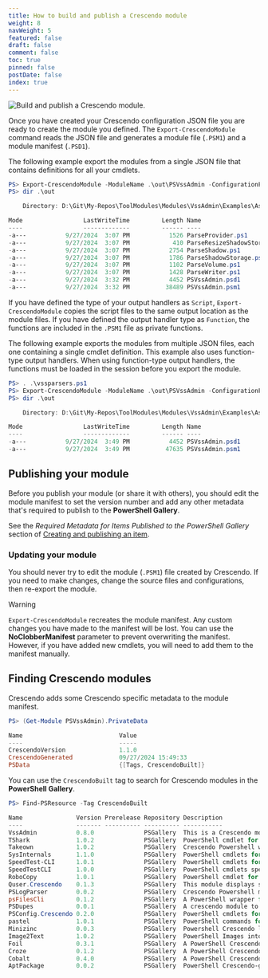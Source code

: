 ```yaml
---
title: How to build and publish a Crescendo module
weight: 8
navWeight: 5
featured: false
draft: false
comment: false
toc: true
pinned: false
postDate: false
index: true
---
```

<!-- markdownlint-disable MD041 -->
![Build and publish a Crescendo module.][01]

Once you have created your Crescendo configuration JSON file you are ready to create the module you
defined. The `Export-CrescendoModule` command reads the JSON file and generates a module file
(`.PSM1`) and a module manifest (`.PSD1`).

The following example export the modules from a single JSON file that contains definitions for all
your cmdlets.

```powershell
PS> Export-CrescendoModule -ModuleName .\out\PSVssAdmin -ConfigurationFile .\PSVssAdmin.Crescendo.json
PS> dir .\out

    Directory: D:\Git\My-Repos\ToolModules\Modules\VssAdmin\Examples\AsScripts\out

Mode                 LastWriteTime         Length Name
----                 -------------         ------ ----
-a---           9/27/2024  3:07 PM           1526 ParseProvider.ps1
-a---           9/27/2024  3:07 PM            410 ParseResizeShadowStorage.ps1
-a---           9/27/2024  3:07 PM           2754 ParseShadow.ps1
-a---           9/27/2024  3:07 PM           1786 ParseShadowStorage.ps1
-a---           9/27/2024  3:07 PM           1102 ParseVolume.ps1
-a---           9/27/2024  3:07 PM           1428 ParseWriter.ps1
-a---           9/27/2024  3:32 PM           4452 PSVssAdmin.psd1
-a---           9/27/2024  3:32 PM          38489 PSVssAdmin.psm1
```

If you have defined the type of your output handlers as `Script`, `Export-CrescendoModule` copies
the script files to the same output location as the module files. If you have defined the output
handler type as `Function`, the functions are included in the `.PSM1` file as private functions.

The following example exports the modules from multiple JSON files, each one containing a single
cmdlet definition. This example also uses function-type output handlers. When using function-type
output handlers, the functions must be loaded in the session before you export the module.

```powershell
PS> . .\vssparsers.ps1
PS> Export-CrescendoModule -ModuleName .\out\PSVssAdmin -ConfigurationFile *.json -Force
PS> dir .\out

    Directory: D:\Git\My-Repos\ToolModules\Modules\VssAdmin\Examples\AsFunctions\out

Mode                 LastWriteTime         Length Name
----                 -------------         ------ ----
-a---           9/27/2024  3:49 PM           4452 PSVssAdmin.psd1
-a---           9/27/2024  3:49 PM          47635 PSVssAdmin.psm1
```

## Publishing your module

Before you publish your module (or share it with others), you should edit the module manifest to set
the version number and add any other metadata that's required to publish to the **PowerShell
Gallery**.

See the _Required Metadata for Items Published to the PowerShell Gallery_ section of
[Creating and publishing an item](https://learn.microsoft.com/powershell/gallery/how-to/publishing-packages/publishing-a-package#required-metadata-for-items-published-to-the-powershell-gallery).

### Updating your module

You should never try to edit the module (`.PSM1`) file created by Crescendo. If you need to make
changes, change the source files and configurations, then re-export the module.

> [!WARNING]
> `Export-CrescendoModule` recreates the module manifest. Any custom changes you have made to the
> manifest will be lost. You can use the **NoClobberManifest** parameter to prevent overwriting the
> manifest. However, if you have added new cmdlets, you will need to add them to the manifest
> manually.

## Finding Crescendo modules

Crescendo adds some Crescendo specific metadata to the module manifest.

```powershell
PS> (Get-Module PSVssAdmin).PrivateData

Name                           Value
----                           -----
CrescendoVersion               1.1.0
CrescendoGenerated             09/27/2024 15:49:33
PSData                         {[Tags, CrescendoBuilt]}
```

You can use the `CrescendoBuilt` tag to search for Crescendo modules in the **PowerShell Gallery**.

```powershell
PS> Find-PSResource -Tag CrescendoBuilt

Name               Version Prerelease Repository Description
----               ------- ---------- ---------- -----------
VssAdmin           0.8.0              PSGallery  This is a Crescendo module to wrap the Windows `vssadmin.exe` command…
TShark             1.0.2              PSGallery  PowerShell cmdlet for tshark.exe
Takeown            1.0.2              PSGallery  Crescendo Powershell wrapper of takeown.exe
SysInternals       1.1.0              PSGallery  PowerShell cmdlets for SysInternal tools
SpeedTest-CLI      1.0.1              PSGallery  PowerShell cmdlets for Internet Speed Test
SpeedTestCLI       1.0.0              PSGallery  PowerShell cmdlets speedtest-cli
RoboCopy           1.0.1              PSGallery  PowerShell cmdlet for the official RoboCopy.exe
Quser.Crescendo    0.1.3              PSGallery  This module displays session information of users logged onto a local…
PSLogParser        0.0.2              PSGallery  Crescendo Powershell module for Log Parser 2.2
psFilesCli         0.1.2              PSGallery  A PowerShell wrapper for files-cli.exe
PSDupes            0.0.1              PSGallery  A crescendo module to locate duplicate files. Very fast and easy to u…
PSConfig.Crescendo 0.2.0              PSGallery  PowerShell cmdlets for SharePoint PSConfig tool wrapped with MS Cresc…
pastel             1.0.1              PSGallery  PowerShell commands for pastel
Minizinc           0.0.3              PSGallery  Powershell Crescendo limited wrapper for minizinc
Image2Text         1.0.2              PSGallery  PowerShell Images into ASCII art
Foil               0.3.1              PSGallery  A PowerShell Crescendo wrapper for Chocolatey
Croze              0.1.2              PSGallery  A PowerShell Crescendo wrapper for Homebrew
Cobalt             0.4.0              PSGallery  A PowerShell Crescendo wrapper for WinGet
AptPackage         0.0.2              PSGallery  PowerShell Crescendo-generated Module to query APT-Package Information
```

<!-- link references -->
[01]: images/crescendo/slide8.png
